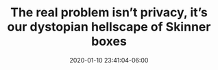 ---
date: 2020-01-10 23:41:04-06:00
link:
  source: pocket
  source_url: https://getpocket.com
  text: "The real problem isn\u2019t privacy, it\u2019s our dystopian hellscape of
    Skinner boxes"
  url: https://www.benkuhn.net/skinner
slug: the-real-problem-isnt-privacy-its-our-dystopian-hellscape-of-skinner-boxes
source: pocket
title: "The real problem isn\u2019t privacy, it\u2019s our dystopian hellscape of
  Skinner boxes"
---